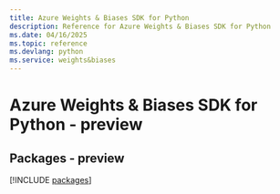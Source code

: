 ```yaml
---
title: Azure Weights & Biases SDK for Python
description: Reference for Azure Weights & Biases SDK for Python
ms.date: 04/16/2025
ms.topic: reference
ms.devlang: python
ms.service: weights&biases
---
```

# Azure Weights & Biases SDK for Python - preview
## Packages - preview
[!INCLUDE [packages](weights-&-biases-index.md)]